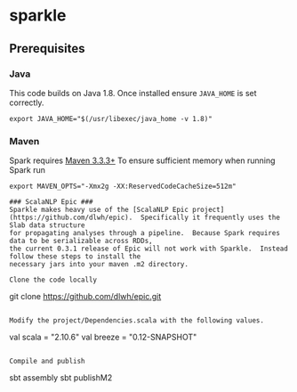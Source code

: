 # sparkle
## Prerequisites ##
 
### Java ###
This code builds on Java 1.8.  Once installed ensure `JAVA_HOME` is set correctly.
```
export JAVA_HOME="$(/usr/libexec/java_home -v 1.8)"
 ```
 
### Maven ###
Spark requires [Maven 3.3.3+](https://maven.apache.org/download.cgi)
To ensure sufficient memory when running Spark run
```
export MAVEN_OPTS="-Xmx2g -XX:ReservedCodeCacheSize=512m"

### ScalaNLP Epic ###
Sparkle makes heavy use of the [ScalaNLP Epic project](https://github.com/dlwh/epic).  Specifically it frequently uses the Slab data structure
for propagating analyses through a pipeline.  Because Spark requires data to be serializable across RDDs,
the current 0.3.1 release of Epic will not work with Sparkle.  Instead follow these steps to install the
necessary jars into your maven .m2 directory.

Clone the code locally
```
git clone https://github.com/dlwh/epic.git
```

Modify the project/Dependencies.scala with the following values.
```
val scala               = "2.10.6"
val breeze              = "0.12-SNAPSHOT"
```

Compile and publish
```
sbt assembly
sbt publishM2
```

